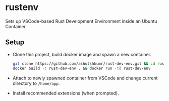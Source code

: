 # rustenv

Sets up VSCode-based Rust Development Environment inside an Ubuntu Container.

## Setup

- Clone this project, build docker image and spawn a new container.

    ```sh
    git clone https://github.com/ashutshkumr/rust-dev-env.git && cd rust-dev-env
    docker build -t rust-dev-env . && docker run -td rust-dev-env
    ```

- Attach to newly spawned container from VSCode and change current directory to `/home/app`.

- Install recommended extensions (when prompted).

